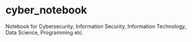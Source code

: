 # cyber_notebook
Notebook for Cybersecurity, Information Security, Information Technology, Data Science, Programming etc.
